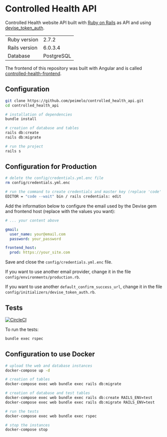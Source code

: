 # Controlled Health API

Controlled Health website API built with [Ruby on Rails](https://rubyonrails.org/) as API and using [devise_token_auth](https://github.com/lynndylanhurley/devise_token_auth).

<table>
  <tr>
    <td>Ruby version</td>
    <td>
      2.7.2
    </td>
  </tr>
  <tr>
    <td>Rails version</td>
    <td>
      6.0.3.4
    </td>
  </tr>
  <tr>
    <td>Database</td>
    <td>
      PostgreSQL
    </td>
  </tr>
</table>

The frontend of this repository was built with Angular and is called [controlled-health-frontend](https://github.com/peimelo/controlled-health-frontend).

## Configuration

```bash
git clone https://github.com/peimelo/controlled_health_api.git
cd controlled_health_api

# installation of dependencies
bundle install

# creation of database and tables
rails db:create
rails db:migrate

# run the project
rails s
```

## Configuration for Production

```bash
# delete the config/credentials.yml.enc file
rm config/credentials.yml.enc

# run the command to create credentials and master key (replace 'code' if you don't use VS Code)
EDITOR = "code --wait" bin / rails credentials: edit
```

Add the information below to configure the email used by the Devise
gem and frontend host (replace with the values ​​you want):

```yml
# ... your content above

gmail:
  user_name: your@email.com
  password: your_password

frontend_host:
  prod: https://your_site.com
```

Save and close the `config/credentials.yml.enc` file.

If you want to use another email provider, change it in the file
`config/environments/production.rb`.

If you want to use another `default_confirm_success_url`, change it in the file
`config/initializers/devise_token_auth.rb`.

## Tests

[![CircleCI](https://circleci.com/gh/peimelo/controlled_health_api.svg?style=svg)](https://circleci.com/gh/peimelo/controlled_health_api)

To run the tests:

```bash
bundle exec rspec
```

## Configuration to use Docker

```bash
# upload the web and database instances
docker-compose up -d

# creation of tables
docker-compose exec web bundle exec rails db:migrate

# creation of database and test tables
docker-compose exec web bundle exec rails db:create RAILS_ENV=test
docker-compose exec web bundle exec rails db:migrate RAILS_ENV=test

# run the tests
docker-compose exec web bundle exec rspec

# stop the instances
docker-compose stop
```
